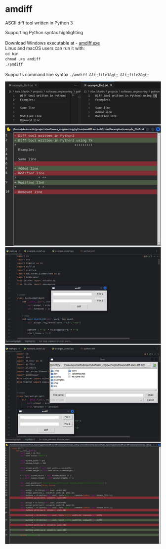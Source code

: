 # amdiff

ASCII diff tool written in Python 3<br>

Supporting Python syntax highlighting
<br>
<br>
Download Windows executable at - <a href="https://github.com/AlexMartin17/amdiff-ascii-diff-tool/blob/master/bin/win32/amdiff.exe">amdiff.exe</a>
<br>
Linux and macOS users can run it with:<br>
`cd bin`<br>
`chmod u+x amdiff`<br>
`./amdiff`
<br>
<br>
Supports command line syntax `./amdiff &lt;file1&gt; &lt;file2&gt;`
<br>

<img src="https://raw.githubusercontent.com/AlexMartin17/amdiff-ascii-diff-tool/master/img/examples/example_files.JPG">
<img src="https://raw.githubusercontent.com/AlexMartin17/amdiff-ascii-diff-tool/master/img/examples/example_files2.png">

<img src="https://raw.githubusercontent.com/AlexMartin17/amdiff-ascii-diff-tool/master/img/examples/gui1.png">
<img src="https://raw.githubusercontent.com/AlexMartin17/amdiff-ascii-diff-tool/master/img/examples/gui2.png">
<img src="https://raw.githubusercontent.com/AlexMartin17/amdiff-ascii-diff-tool/master/img/examples/gui3.png">
